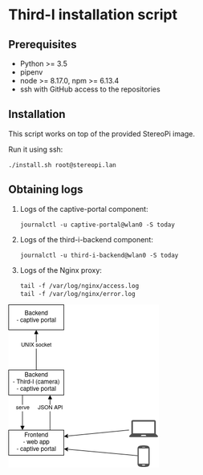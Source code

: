 Third-I installation script
===========================

Prerequisites
-------------

 *  Python >= 3.5
 *  pipenv
 *  node >= 8.17.0, npm >= 6.13.4
 *  ssh with GitHub access to the repositories

Installation
------------

This script works on top of the provided StereoPi image.

Run it using ssh:

```
./install.sh root@stereopi.lan
```

Obtaining logs
--------------

1.  Logs of the captive-portal component:

    ```
    journalctl -u captive-portal@wlan0 -S today
    ```

2.  Logs of the third-i-backend component:

    ```
    journalctl -u third-i-backend@wlan0 -S today
    ```

3.  Logs of the Nginx proxy:

    ```
    tail -f /var/log/nginx/access.log
    tail -f /var/log/nginx/error.log
    ```

![architecture-diagram](./BigBoySystem-Third-I.png)
